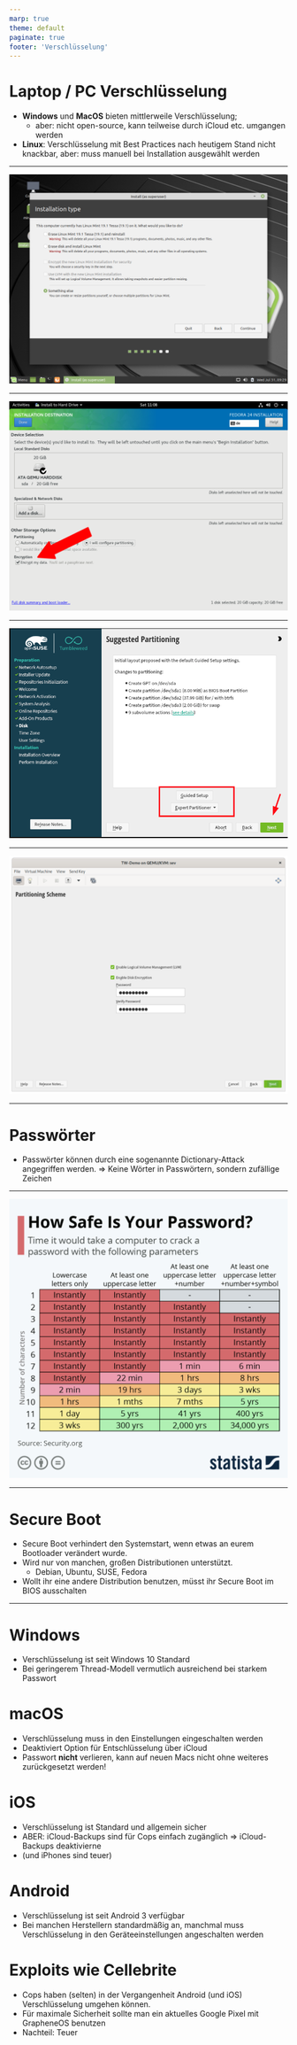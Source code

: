 ```yaml
---
marp: true
theme: default
paginate: true
footer: 'Verschlüsselung'
---
```


# Laptop / PC Verschlüsselung

- **Windows** und **MacOS** bieten mittlerweile Verschlüsselung;
    - aber: nicht open-source, kann teilweise durch iCloud etc. umgangen werden
- **Linux**: Verschlüsselung mit Best Practices nach heutigem Stand nicht knackbar, aber: muss manuell bei Installation ausgewählt werden

---

![Mint LUKS](images/mint.png)

---

![Fedora LUKS](images/fedora.png)

---

![SUSE Partition](images/OpenSUSE-Partitioning.png)

---

![SUSE LUKS](images/suse2.png)

---

# Passwörter

- Passwörter können durch eine sogenannte Dictionary-Attack angegriffen werden.
=> Keine Wörter in Passwörtern, sondern zufällige Zeichen

---

![Passwort-Grafik](images/pw.jpeg)

---

# Secure Boot

- Secure Boot verhindert den Systemstart, wenn etwas an eurem Bootloader verändert wurde.
- Wird nur von manchen, großen Distributionen unterstützt.
    - Debian, Ubuntu, SUSE, Fedora
- Wollt ihr eine andere Distribution benutzen, müsst ihr Secure Boot im BIOS ausschalten

---

# Windows

- Verschlüsselung ist seit Windows 10 Standard
- Bei geringerem Thread-Modell vermutlich ausreichend bei starkem Passwort

# macOS

- Verschlüsselung muss in den Einstellungen eingeschalten werden
- Deaktiviert Option für Entschlüsselung über iCloud
- Passwort **nicht** verlieren, kann auf neuen Macs nicht ohne weiteres zurückgesetzt werden!

# iOS

- Verschlüsselung ist Standard und allgemein sicher
- ABER: iCloud-Backups sind für Cops einfach zugänglich
=> iCloud-Backups deaktivierne
- (und iPhones sind teuer)

# Android

- Verschlüsselung ist seit Android 3 verfügbar
- Bei manchen Herstellern standardmäßig an, manchmal muss Verschlüsselung in den Geräteeinstellungen angeschalten werden

# Exploits wie Cellebrite

- Cops haben (selten) in der Vergangenheit Android (und iOS) Verschlüsselung umgehen können.
- Für maximale Sicherheit sollte man ein aktuelles Google Pixel mit GrapheneOS benutzen
- Nachteil: Teuer
